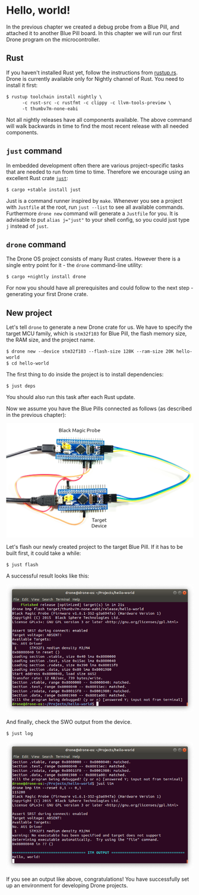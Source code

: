 # Hello, world!

In the previous chapter we created a debug probe from a Blue Pill, and attached
it to another Blue Pill board. In this chapter we will run our first Drone
program on the microcontroller.

## Rust

If you haven't installed Rust yet, follow the instructions from
[rustup.rs](https://rustup.rs/). Drone is currently available only for Nightly
channel of Rust. You need to install it first:

```shell
$ rustup toolchain install nightly \
      -c rust-src -c rustfmt -c clippy -c llvm-tools-preview \
      -t thumbv7m-none-eabi
```

Not all nightly releases have all components available. The above command will
walk backwards in time to find the most recent release with all needed
components.

## `just` command

In embedded development often there are various project-specific tasks that are
needed to run from time to time. Therefore we encourage using an excellent Rust
crate [`just`](https://github.com/casey/just):

```shell
$ cargo +stable install just
```

Just is a command runner inspired by `make`. Whenever you see a project with
`Justfile` at the root, run `just --list` to see all available
commands. Furthermore `drone new` command will generate a `Justfile` for you. It
is advisable to put `alias j="just"` to your shell config, so you could just
type `j` instead of `just`.

## `drone` command

The Drone OS project consists of many Rust crates. However there is a single
entry point for it - the `drone` command-line utility:

```shell
$ cargo +nightly install drone
```

For now you should have all prerequisites and could follow to the next step -
generating your first Drone crate.

## New project

Let's tell `drone` to generate a new Drone crate for us. We have to specify the
target MCU family, which is `stm32f103` for Blue Pill, the flash memory size,
the RAM size, and the project name.

```shell
$ drone new --device stm32f103 --flash-size 128K --ram-size 20K hello-world
$ cd hello-world
```

The first thing to do inside the project is to install dependencies:

```shell
$ just deps
```

You should also run this task after each Rust update.

Now we assume you have the Blue Pills connected as follows (as described in the
previous chapter):

![BMP wiring](./assets/bmp-wiring.jpg)

Let's flash our newly created project to the target Blue Pill. If it has to be
built first, it could take a while:

```shell
$ just flash
```

A successful result looks like this:

![Flash success](./assets/just-flash.png)

And finally, check the SWO output from the device.

```shell
$ just log
```

![SWO output](./assets/just-swo.png)

If you see an output like above, congratulations! You have successfully set up
an environment for developing Drone projects.
